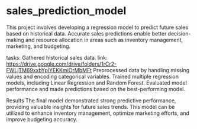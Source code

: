 # sales_prediction_model
This project involves developing a regression model to predict future sales based on historical data. Accurate sales predictions enable better decision-making and resource allocation in areas such as inventory management, marketing, and budgeting.

tasks:
Gathered historical sales data. link: https://drive.google.com/drive/folders/1rCr2-FWLjTM69xxbYplYEKKmiOrMbMFt
Preprocessed data by handling missing values and encoding categorical variables.
Trained multiple regression models, including Linear Regression and Random Forest.
Evaluated model performance and made predictions based on the best-performing model.

Results
The final model demonstrated strong predictive performance, providing valuable insights for future sales trends. This model can be utilized to enhance inventory management, optimize marketing efforts, and improve budgeting accuracy.


